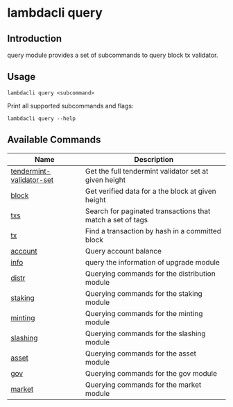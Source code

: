 # lambdacli query

## Introduction

query module provides a set of subcommands to query block tx validator.

## Usage

```
lambdacli query <subcommand>
```

Print all supported subcommands and flags:
```
lambdacli query --help
```

## Available Commands

| Name                            | Description                                                   |
| --------------------------------| --------------------------------------------------------------|
| [tendermint-validator-set](tendermint-validator-set.md)     | Get the full tendermint validator set at given height                                     |
| [block](block.md)     | Get verified data for a the block at given height                                     |
| [txs](txs.md)     | Search for paginated transactions that match a set of tags     |
| [tx](tx.md)   | Find a transaction by hash in a committed block                 |
| [account](account.md)   | Query account balance                 |
| [info](info.md)   | query the information of upgrade module                 |
| [distr](./distr/README.md)   |  Querying commands for the distribution module                |
| [staking](./staking/README.md)   |  Querying commands for the staking module                                          |
| [minting](./minting/README.md)   |  Querying commands for the minting module                                         |
| [slashing](./slashing/README.md)                   | Querying commands for the slashing module                                           |
| [asset](asset/README.md)                             |  Querying commands for the asset module                                            |
| [gov](./gov/README.md)                             |  Querying commands for the gov module                                            |
| [market](market/README.md)                             |  Querying commands for the market module                                            |

